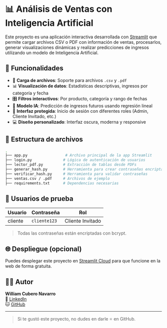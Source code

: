 
# 📊 Análisis de Ventas con Inteligencia Artificial

Este proyecto es una aplicación interactiva desarrollada con [Streamlit](https://streamlit.io/) que permite cargar archivos CSV o PDF con información de ventas, procesarlos, generar visualizaciones dinámicas y realizar predicciones de ingresos utilizando un modelo de Inteligencia Artificial.

## 🚀 Funcionalidades

- 📁 **Carga de archivos**: Soporte para archivos `.csv` y `.pdf`
- 📊 **Visualización de datos**: Estadísticas descriptivas, ingresos por categoría y fecha
- 🎛️ **Filtros interactivos**: Por producto, categoría y rango de fechas
- 🤖 **Modelo IA**: Predicción de ingresos futuros usando regresión lineal
- 🧾 **Interfaz protegida**: Inicio de sesión con diferentes roles (Admin, Cliente Invitado, etc.)
- 💻 **Diseño personalizado**: Interfaz oscura, moderna y responsive

## 📂 Estructura de archivos

```bash
.
├── app.py                 # Archivo principal de la app Streamlit
├── login.py              # Lógica de autenticación de usuarios
├── lector_pdf.py         # Extracción de tablas desde PDFs
├── generar_hash.py       # Herramienta para crear contraseñas encriptadas
├── verificar_hash.py     # Herramienta para validar contraseñas
├── ventas.csv / .pdf     # Archivos de ejemplo
├── requirements.txt      # Dependencias necesarias
```

## 🔐 Usuarios de prueba

| Usuario   | Contraseña       | Rol             |
|-----------|------------------|------------------|
| cliente   | `cliente123`     | Cliente Invitado |

> Todas las contraseñas están encriptadas con bcrypt.

## 🌐 Despliegue (opcional)

Puedes desplegar este proyecto en [Streamlit Cloud](https://streamlit.io/cloud) para que funcione en la web de forma gratuita.

## 👨‍💻 Autor

**William Cubero Navarro**  
🔗 [LinkedIn](https://www.linkedin.com/in/william-cubero-navarro-75880727a/)  
🐱 [GitHub](https://github.com/DevWilliamCN)

---

> Si te gustó este proyecto, no dudes en darle ⭐ en GitHub.
